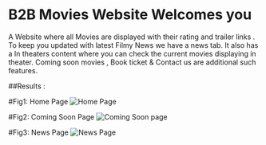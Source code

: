 # B2B Movies Website Welcomes you

A Website where all Movies are displayed with their rating and trailer links .
To keep you updated with latest Filmy News we have a news tab.
It also has a In theaters content where you can check the current movies displaying in theater.
Coming soon movies , Book ticket & Contact us are additional such features.

##Results : 

#Fig1: Home Page
![Home Page](https://github.com/NehaSingh-IT-2021/B2B-Movie-Website/assets/75617171/99a1a272-3ef2-45af-a86a-2c8deba17ae1)

#Fig2: Coming Soon Page
![Coming Soon page](https://github.com/NehaSingh-IT-2021/B2B-Movie-Website/assets/75617171/6ec287a4-26f4-48c0-8c6c-b8cba88288c4)

#Fig3: News Page
![News Page](https://github.com/NehaSingh-IT-2021/B2B-Movie-Website/assets/75617171/d7629726-aea5-4cc7-b1fd-95750daf9078)
